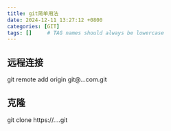 ```yaml
---
title: git简单用法
date: 2024-12-11 13:27:12 +0800
categories: [GIT]
tags: []     # TAG names should always be lowercase
---
```


## 远程连接
git remote add origin git@...com.git
## 克隆
git clone https://....git

